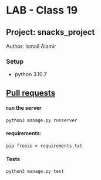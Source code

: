 # LAB - Class 19

## Project: snacks_project

Author: Ismail Alamir


### Setup
-  python 3.10.7

## [Pull requests](https://github.com/IsmailAlamir/django-snacks/pull/1)


#### run the server
```
python3 manage.py runserver
```

#### requirements:
```
pip freeze > requirements.txt
```

#### Tests
```
python3 manage.py test
```
